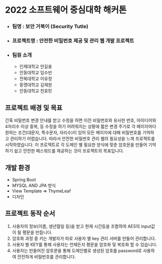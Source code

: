 # 2022 소프트웨어 중심대학 해커톤
  * ### 팀명 : 보안 거북이 (Security Tutle)
  * ### 프로젝트명 : 안전한 비밀번호 제공 및 관리 웹 개발 프로젝트

* ### 팀원 소개
  * 인제대학교 안길웅
  * 안동대학교 임수빈
  * 전북대학교 이유정
  * 동명대학교 김재원
  * 안동대학교 천효민




## 프로젝트 배경 및 목표
간혹 비밀번호 변경 안내를 받고 수정을 하면 이전 비밀번호와 유사한 번호,
아이디어와 4자리수 이상 중복, 등 수정을 하기 어려워지는 상황에 
짧은 변경 주기로 각 페이지마다 원하는 조건(대문자, 특수문자, 자리수)이 
있어 모든 페이지에 대해 비밀번호를 기억하고 관리하기 어렵습니다.
따라서 안전한 비밀번호 관리 웹의 필요성을 느껴 프로젝트를 시작하였습니다.
이 프로젝트로 각 도메인 별 필요한 양식에 맞춘 암호문을 만들어 
기억하기 쉽고 안전한 패스워드를 제공하는 것이 프로젝트의 목표입니다.



## 개발 환경
* Spring Boot
* MYSQL AND JPA 방식
* View Template => ThymeLeaf
* 디자인



## 프로젝트 동작 순서
1. 사용자의 정보(이름, 생년월일 등)을 받고 현재 시간등을 조합하여 AES의 input값이 될 평문을 만듭니다.
2. 암호화 과정 중 키는 개발자가 따로 사용자 별 key 관리 서버를 만들어 관리합니다.
3. 사용자 별 KEY를 통해 사용자는 언제든지 평문을 암호화 및 복호화 할 수 있습니다.
4. 사용자는 만들어진 암호문을 통해 도메인별로 생성된 암호를 password로 사용하여 안전하게 비밀번호를 관리합니다.


